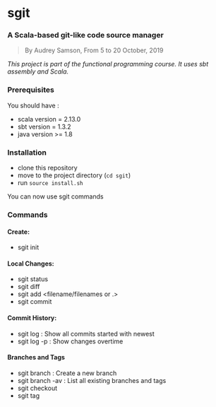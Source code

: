 # sgit

### A Scala-based git-like code source manager
>By Audrey Samson, From 5 to 20 October, 2019

*This project is part of the functional programming course. It uses sbt assembly and Scala.*

### Prerequisites
You should have :
* scala version = 2.13.0
* sbt version = 1.3.2
* java version >= 1.8 

### Installation
* clone this repository
* move to the project directory (```cd sgit```)
* run ```source install.sh```

You can now use sgit commands


### Commands
#### Create:
* sgit init

#### Local Changes:
* sgit status
* sgit diff
* sgit add <filename/filenames or .>
* sgit commit

#### Commit History:
* sgit log : Show all commits started with newest
* sgit log -p : Show changes overtime

#### Branches and Tags
* sgit branch <branch name> : Create a new branch
* sgit branch -av : List all existing branches and tags
* sgit checkout <branch> 
* sgit tag <tag name>

